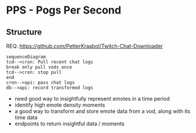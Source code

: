 # PPS - Pogs Per Second
## Structure  
REQ: https://github.com/PetterKraabol/Twitch-Chat-Downloader
```mermaid
sequenceDiagram
tcd-->cron: Pull recent chat logs
break only pull vods once
tcd-->cron: stop pull
end
cron-->api: pass chat logs
db-->api: record transformed logs

```
- need good way to insightfully represent emotes in a time period  
- identify high emote density moments  
- a good way to transform and store emote data from a vod, along with its time data  
- endpoints to return insightful data / moments

